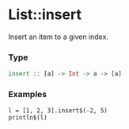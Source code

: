# List::insert

Insert an item to a given index.
### Type
```haskell
insert :: [a] -> Int -> a -> [a]
```

### Examples
```diatom
l = [1, 2, 3].insert$(-2, 5)
println$(l)
```

